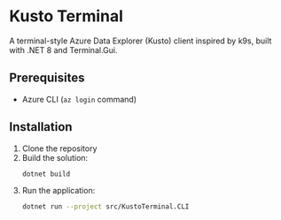 # Kusto Terminal

A terminal-style Azure Data Explorer (Kusto) client inspired by k9s, built with .NET 8 and Terminal.Gui.

## Prerequisites

- Azure CLI (`az login` command)

## Installation

1. Clone the repository
2. Build the solution:
   ```bash
   dotnet build
   ```
3. Run the application:
   ```bash
   dotnet run --project src/KustoTerminal.CLI
   ```